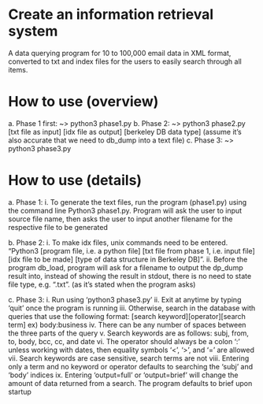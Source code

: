 # Create an information retrieval system
A data querying program for 10 to 100,000 email data in XML format, converted to txt and index files for the users to easily search through all items.

# How to use (overview)
a. Phase 1 first: ~> python3 phase1.py
b. Phase 2: ~> python3 phase2.py [txt file as input] [idx file as
output] [berkeley DB data type] (assume it’s also accurate that we
need to db_dump into a text file)
c. Phase 3: ~> python3 phase3.py

# How to use (details)
a. Phase 1:
   i. To generate the text files, run the program (phase1.py) using the
  command line Python3 phase1.py. Program will ask the user to input
  source file name, then asks the user to input another filename for the
  respective file to be generated

b. Phase 2:
  i. To make idx files, unix commands need to be entered. “Python3 [program
  file, i.e. a python file] [txt file from phase 1, i.e. input file] [idx file to be
  made] [type of data structure in Berkeley DB]”.
  ii. Before the program db_load, program will ask for a filename to output the
  dp_dump result into, instead of showing the result in stdout, there is no
  need to state file type, e.g. “.txt”. (as it’s stated when the program asks)

c. Phase 3:
  i. Run using ‘python3 phase3.py’
  ii. Exit at anytime by typing ‘quit’ once the program is running
  iii. Otherwise, search in the database with queries that use the following
  format: [search keyword][operator][search term] ex) body:business
  iv. There can be any number of spaces between the three parts of the query
  v. Search keywords are as follows: subj, from, to, body, bcc, cc, and date
  vi. The operator should always be a colon ‘:’ unless working with dates, then
  equality symbols ‘<’, ‘>’, and ‘=’ are allowed
  vii. Search keywords are case sensitive, search terms are not
  viii. Entering only a term and no keyword or operator defaults to searching the
  ‘subj’ and ‘body’ indices
  ix. Entering ‘output=full’ or ‘output=brief’ will change the amount of data
  returned from a search. The program defaults to brief upon startup
